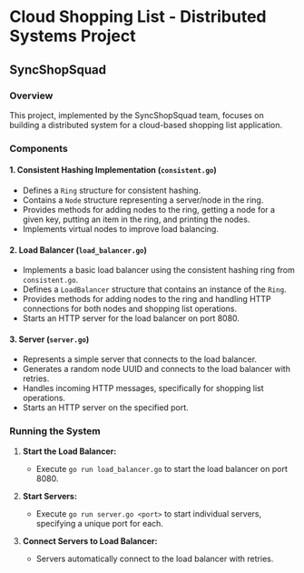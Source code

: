 # Cloud Shopping List - Distributed Systems Project

## SyncShopSquad

### Overview

This project, implemented by the SyncShopSquad team, focuses on building a distributed system for a cloud-based shopping list application. 

### Components

#### 1. Consistent Hashing Implementation (`consistent.go`)

- Defines a `Ring` structure for consistent hashing.
- Contains a `Node` structure representing a server/node in the ring.
- Provides methods for adding nodes to the ring, getting a node for a given key, putting an item in the ring, and printing the nodes.
- Implements virtual nodes to improve load balancing.

#### 2. Load Balancer (`load_balancer.go`)

- Implements a basic load balancer using the consistent hashing ring from `consistent.go`.
- Defines a `LoadBalancer` structure that contains an instance of the `Ring`.
- Provides methods for adding nodes to the ring and handling HTTP connections for both nodes and shopping list operations.
- Starts an HTTP server for the load balancer on port 8080.

#### 3. Server (`server.go`)

- Represents a simple server that connects to the load balancer.
- Generates a random node UUID and connects to the load balancer with retries.
- Handles incoming HTTP messages, specifically for shopping list operations.
- Starts an HTTP server on the specified port.

### Running the System

1. **Start the Load Balancer:**
    - Execute `go run load_balancer.go` to start the load balancer on port 8080.

2. **Start Servers:**
    - Execute `go run server.go <port>` to start individual servers, specifying a unique port for each.

3. **Connect Servers to Load Balancer:**
    - Servers automatically connect to the load balancer with retries.


